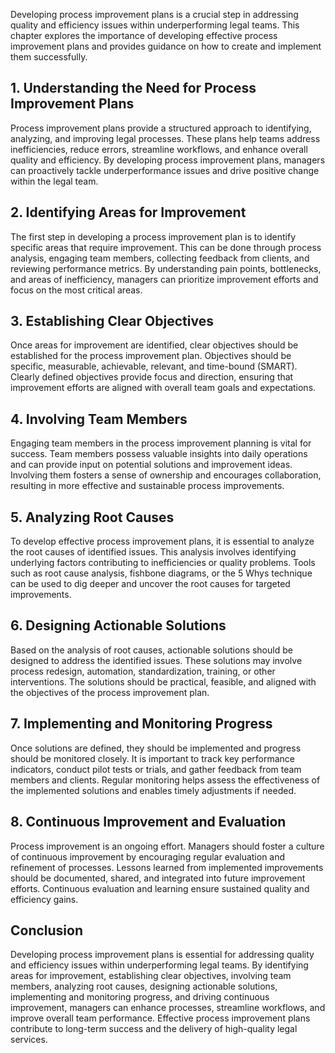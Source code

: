 
Developing process improvement plans is a crucial step in addressing quality and efficiency issues within underperforming legal teams. This chapter explores the importance of developing effective process improvement plans and provides guidance on how to create and implement them successfully.

## 1\. Understanding the Need for Process Improvement Plans

Process improvement plans provide a structured approach to identifying, analyzing, and improving legal processes. These plans help teams address inefficiencies, reduce errors, streamline workflows, and enhance overall quality and efficiency. By developing process improvement plans, managers can proactively tackle underperformance issues and drive positive change within the legal team.

## 2\. Identifying Areas for Improvement

The first step in developing a process improvement plan is to identify specific areas that require improvement. This can be done through process analysis, engaging team members, collecting feedback from clients, and reviewing performance metrics. By understanding pain points, bottlenecks, and areas of inefficiency, managers can prioritize improvement efforts and focus on the most critical areas.

## 3\. Establishing Clear Objectives

Once areas for improvement are identified, clear objectives should be established for the process improvement plan. Objectives should be specific, measurable, achievable, relevant, and time-bound (SMART). Clearly defined objectives provide focus and direction, ensuring that improvement efforts are aligned with overall team goals and expectations.

## 4\. Involving Team Members

Engaging team members in the process improvement planning is vital for success. Team members possess valuable insights into daily operations and can provide input on potential solutions and improvement ideas. Involving them fosters a sense of ownership and encourages collaboration, resulting in more effective and sustainable process improvements.

## 5\. Analyzing Root Causes

To develop effective process improvement plans, it is essential to analyze the root causes of identified issues. This analysis involves identifying underlying factors contributing to inefficiencies or quality problems. Tools such as root cause analysis, fishbone diagrams, or the 5 Whys technique can be used to dig deeper and uncover the root causes for targeted improvements.

## 6\. Designing Actionable Solutions

Based on the analysis of root causes, actionable solutions should be designed to address the identified issues. These solutions may involve process redesign, automation, standardization, training, or other interventions. The solutions should be practical, feasible, and aligned with the objectives of the process improvement plan.

## 7\. Implementing and Monitoring Progress

Once solutions are defined, they should be implemented and progress should be monitored closely. It is important to track key performance indicators, conduct pilot tests or trials, and gather feedback from team members and clients. Regular monitoring helps assess the effectiveness of the implemented solutions and enables timely adjustments if needed.

## 8\. Continuous Improvement and Evaluation

Process improvement is an ongoing effort. Managers should foster a culture of continuous improvement by encouraging regular evaluation and refinement of processes. Lessons learned from implemented improvements should be documented, shared, and integrated into future improvement efforts. Continuous evaluation and learning ensure sustained quality and efficiency gains.

## Conclusion

Developing process improvement plans is essential for addressing quality and efficiency issues within underperforming legal teams. By identifying areas for improvement, establishing clear objectives, involving team members, analyzing root causes, designing actionable solutions, implementing and monitoring progress, and driving continuous improvement, managers can enhance processes, streamline workflows, and improve overall team performance. Effective process improvement plans contribute to long-term success and the delivery of high-quality legal services.
